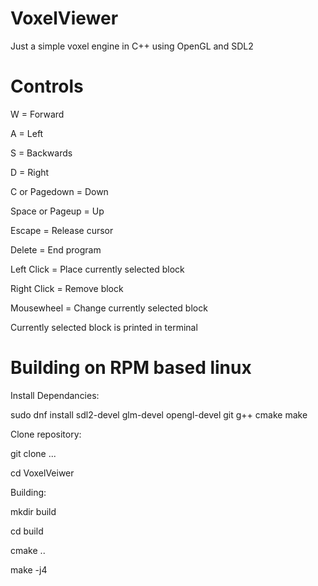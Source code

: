 # VoxelViewer
Just a simple voxel engine in C++ using OpenGL and SDL2


# Controls

W = Forward

A = Left

S = Backwards

D = Right

C or Pagedown = Down

Space or Pageup = Up

Escape = Release cursor

Delete = End program

Left Click = Place currently selected block

Right Click = Remove block

Mousewheel = Change currently selected block

Currently selected block is printed in terminal

# Building on RPM based linux

Install Dependancies:

sudo dnf install sdl2-devel glm-devel opengl-devel git g++ cmake make

Clone repository:

git clone ...

cd VoxelVeiwer

Building:

mkdir build

cd build

cmake ..

make -j4
